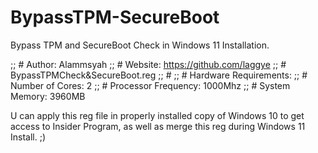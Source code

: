 # BypassTPM-SecureBoot
Bypass TPM and SecureBoot Check in Windows 11 Installation.

;; # Author:	Alammsyah
;; # Website:	https://github.com/laggye
;; # BypassTPMCheck&SecureBoot.reg
;; #
;; # Hardware Requirements:
;; # Number of Cores: 2
;; # Processor Frequency: 1000Mhz
;; # System Memory: 3960MB

U can apply this reg file in properly installed copy of Windows 10 to get access to Insider Program, as well as merge this reg during Windows 11 Install. 
;)
